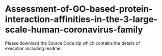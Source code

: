 # Assessment-of-GO-based-protein-interaction-affinities-in-the-3-large-scale-human-coronavirus-family

Please download the Source Code.zip which contains the details of execution including readme.
